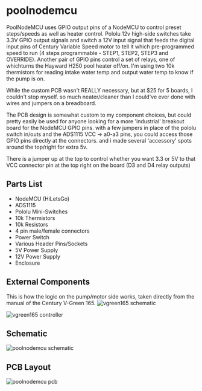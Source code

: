 # poolnodemcu
PoolNodeMCU uses GPIO output pins of a NodeMCU to control preset steps/speeds as well as heater control. Pololu 12v high-side switches take 3.3V GPIO output signals and switch a 12V input signal that feeds the digital input pins of Century Variable Speed motor to tell it which pre-programmed speed to run (4 steps programmable - STEP1, STEP2, STEP3 and OVERRIDE). Another pair of GPIO pins control a set of relays, one of whichturns the Hayward H250 pool heater off/on. I'm using two 10k thermistors for reading intake water temp and output water temp to know if the pump is on.

While the custom PCB wasn't REALLY necessary, but at $25 for 5 boards, I couldn't stop myself. so much neater/cleaner than I could've ever done with wires and jumpers on a breadboard.

The PCB design is somewhat custom to my component choices, but could pretty easily be used for anyone looking for a more 'industrial' breakout board for the NodeMCU GPIO pins. with a few jumpers in place of the pololu switch in/outs and the ADS1115 VCC -> a0-a3 pins, you could access those GPIO pins directly at the connectors. and i made several 'accessory' spots around the top/right for extra 5v.

There is a jumper up at the top to control whether you want 3.3 or 5V to that VCC connector pin at the top right on the board (D3 and D4 relay outputs)

## Parts List
- NodeMCU (HiLetsGo)
- ADS1115
- Pololu Mini-Switches
- 10k Thermistors
- 10k Resistors
- 4 pin male/female connectors
- Power Switch
- Various Header Pins/Sockets
- 5V Power Supply
- 12V Power Supply
- Enclosure

## External Components
This is how the logic on the pump/motor side works, taken directly from the manual of the Century V-Green 165.
![vgreen165 schematic](https://user-images.githubusercontent.com/1414156/86533740-47182c00-bea1-11ea-9fdd-54c8ffac3baa.png)

![vgreen165 controller](https://user-images.githubusercontent.com/1414156/86533790-8ba3c780-bea1-11ea-81df-e61b920463bf.png)

## Schematic
![poolnodemcu schematic](https://user-images.githubusercontent.com/1414156/86533869-30260980-bea2-11ea-9fc8-db5c8036633a.png)

## PCB Layout
![poolnodemcu pcb](https://user-images.githubusercontent.com/1414156/86533942-ba6e6d80-bea2-11ea-8fc6-e9c50956ed82.png)

